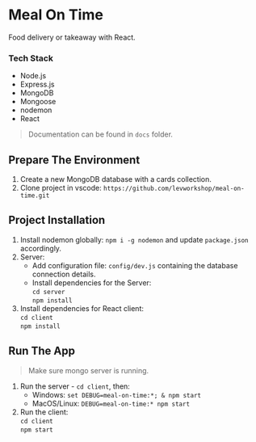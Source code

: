 # Meal On Time

Food delivery or takeaway with React.

### Tech Stack
* Node.js
* Express.js
* MongoDB
* Mongoose
* nodemon
* React

> Documentation can be found in `docs` folder.

## Prepare The Environment
1. Create a new MongoDB database with a cards collection.
2. Clone project in vscode: `https://github.com/levworkshop/meal-on-time.git`

## Project Installation
1. Install nodemon globally: `npm i -g nodemon` and update `package.json` accordingly.
2. Server:
    * Add configuration file: `config/dev.js` containing the database connection details.
    * Install dependencies for the Server:  
    `cd server`  
    `npm install`
3. Install dependencies for React client:  
    `cd client`  
    `npm install`

## Run The App
> Make sure mongo server is running.

1. Run the server - `cd client`, then:
    * Windows: `set DEBUG=meal-on-time:*; & npm start`
    * MacOS/Linux: `DEBUG=meal-on-time:* npm start`
2. Run the client:  
`cd client`  
`npm start`

